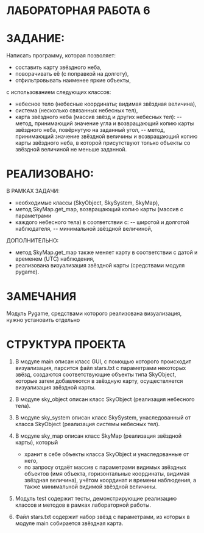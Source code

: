 # ЛАБОРАТОРНАЯ РАБОТА 6

# ЗАДАНИЕ:
    
Написать программу, которая позволяет:
- составить карту звёздного неба, 
- поворачивать её (с поправкой на долготу),
- отфильтровывать наименее яркие объекты,
  
с использованием следующих классов:

- небесное тело (небесные координаты; видимая звёздная величина),
- система (несколько связанных небесных тел),
- карта звёздного неба (массив звёзд и других небесных тел): 
  -- метод, принимающий значение угла и возвращающий копию карты 
      звёздного неба, повёрнутую на заданный угол,
  -- метод, принимающий значение звёздной величины и возвращающий 
      копию карты звёздного неба, в которой присутствуют только 
      объекты со звёздной величиной не меньше заданной.

# РЕАЛИЗОВАНО:

В РАМКАХ ЗАДАЧИ:
- необходимые классы (SkyObject, SkySystem, SkyMap),
- метод SkyMap.get_map, возвращающий копию карты (массив с параметрами 
- каждого небесного тела) в соответствии с:
  -- широтой и долготой наблюдателя,
  -- минимальной звёздной величиной,
  
ДОПОЛНИТЕЛЬНО:
- метод SkyMap.get_map также меняет карту в соответствии с 
  датой и временем (UTC) наблюдения,
- реализована визуализация звёздной карты (средствами модуля pygame).

# ЗАМЕЧАНИЯ
Модуль Pygame, средствами которого реализована визуализация, нужно установить отдельно

# СТРУКТУРА ПРОЕКТА

1. В модуле main описан класс GUI, с помощью которого происходит визуализация, 
   парсится файл stars.txt с параметрами некоторых звёзд, создаются соответствующие 
   объекты типа SkyObject, которые затем добавляются в звёздную карту, осуществляется
   визуализация звёздной карты.

2. В модуле sky_object описан класс SkyObject (реализация небесного тела).

3. В модуле sky_system описан класс SkySystem, унаследованный от класса SkyObject
   (реализация системы небесных тел).

4. В модуле sky_map описан класс SkyMap (реализация звёздной карты), который 
   - хранит в себе объекты класса SkyObject и унаследованные от него,
   - по запросу отдаёт массив с параметрами видимых звёздных объектов
  (имя объекта, горизонтальные координаты, видимая звёздная величина),
  учётом координат и времени наблюдения, а также минимальной видимой
  звёздной величины.

5. Модуль test содержит тесты, демонстрирующие реализацию классов и методов в рамках
   лабораторной работы.

6. Файл stars.txt содержит набор звёзд с параметрами, из которых в модуле main собирается
   звёздная карта.
